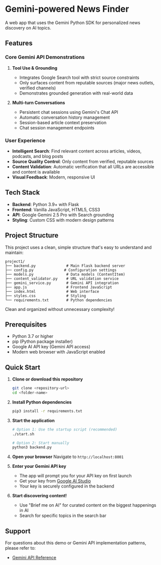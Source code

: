 # Gemini-powered News Finder

A web app that uses the Gemini Python SDK for personalized news discovery on AI topics.

## Features

### Core Gemini API Demonstrations

1. **Tool Use & Grounding**
   - Integrates Google Search tool with strict source constraints
   - Only surfaces content from reputable sources (major news outlets, verified channels)
   - Demonstrates grounded generation with real-world data

3. **Multi-turn Conversations**
   - Persistent chat sessions using Gemini's Chat API
   - Automatic conversation history management
   - Session-based article context preservation
   - Chat session management endpoints

### User Experience

- **Intelligent Search**: Find relevant content across articles, videos, podcasts, and blog posts
- **Source Quality Control**: Only content from verified, reputable sources
- **Content Validation**: Automatic verification that all URLs are accessible and content is available
- **Visual Feedback**: Modern, responsive UI

## Tech Stack

- **Backend**: Python 3.9+ with Flask
- **Frontend**: Vanilla JavaScript, HTML5, CSS3
- **API**: Google Gemini 2.5 Pro with Search grounding
- **Styling**: Custom CSS with modern design patterns

## Project Structure

This project uses a clean, simple structure that's easy to understand and maintain:

```
project1/
├── backend.py              # Main Flask backend server
├── config.py              # Configuration settings  
├── models.py               # Data models (ContentItem)
├── content_validator.py    # URL validation service
├── gemini_service.py       # Gemini API integration
├── app.js                  # Frontend JavaScript
├── index.html              # Web interface
├── styles.css              # Styling
└── requirements.txt        # Python dependencies
```

Clean and organized without unnecessary complexity!

## Prerequisites

- Python 3.7 or higher
- pip (Python package installer)
- Google AI API key (Gemini API access)
- Modern web browser with JavaScript enabled

## Quick Start

1. **Clone or download this repository**
   ```bash
   git clone <repository-url>
   cd <folder-name>
   ```

2. **Install Python dependencies**
   ```bash
   pip3 install -r requirements.txt
   ```

3. **Start the application**
   ```bash
   # Option 1: Use the startup script (recommended)
   ./start.sh
   
   # Option 2: Start manually
   python3 backend.py
   ```

4. **Open your browser**
   Navigate to `http://localhost:8001`

5. **Enter your Gemini API key**
   - The app will prompt you for your API key on first launch
   - Get your key from [Google AI Studio](https://makersuite.google.com/app/apikey)
   - Your key is securely configured in the backend

6. **Start discovering content!**
   - Use "Brief me on AI" for curated content on the biggest happenings in AI
   - Search for specific topics in the search bar

## Support

For questions about this demo or Gemini API implementation patterns, please refer to:
- [Gemini API Reference](https://ai.google.dev/gemini-api/docs)


